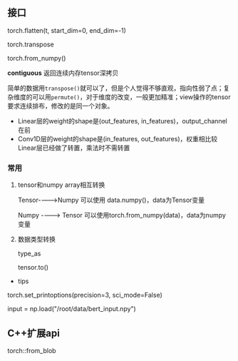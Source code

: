 ## 接口

torch.flatten(t, start_dim=0, end_dim=-1) 



torch.transpose

torch.from_numpy()



**contiguous** 返回连续内存tensor深拷贝



简单的数据用`transpose()`就可以了，但是个人觉得不够直观，指向性弱了点；复杂维度的可以用`permute()`，对于维度的改变，一般更加精准；view操作的tensor要求连续排布，修改的是同一个对象。





- Linear层的weight的shape是(out_features, in_features)，output_channel在前
- Conv1D层的weight的shape是(in_features, out_features)，权重相比较Linear层已经做了转置，乘法时不需转置







### 常用

1. tensor和numpy array相互转换

   Tensor---->Numpy  可以使用 data.numpy()，data为Tensor变量

   Numpy ----> Tensor 可以使用torch.from_numpy(data)，data为numpy变量

2. 数据类型转换

   type_as
   
   tensor.to()



- tips

torch.set_printoptions(precision=3, sci_mode=False)

input = np.load("/root/data/bert_input.npy")





## C++扩展api

torch::from_blob